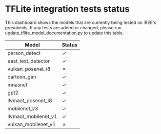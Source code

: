 # TFLite integration tests status

This dashboard shows the models that are currently being tested on IREE's
presubmits.  If any tests are added or changed, please run
update_tflite_model_documentation.py to update this table.

|       Model        |      Status        |
| ------------------ | ------------------ |
person_detect        | <span class="success-table-element">✓</span>
east_text_detector   | <span class="success-table-element">✓</span>
vulkan_posenet_i8    | <span class="failure-table-element">✗</span>
cartoon_gan          | <span class="success-table-element">✓</span>
mnasnet              | <span class="success-table-element">✓</span>
gpt2                 | <span class="success-table-element">✓</span>
llvmaot_posenet_i8   | <span class="success-table-element">✓</span>
mobilenet_v3         | <span class="success-table-element">✓</span>
llvmaot_mobilenet_v1 | <span class="success-table-element">✓</span>
vulkan_mobilenet_v1  | <span class="failure-table-element">✗</span>